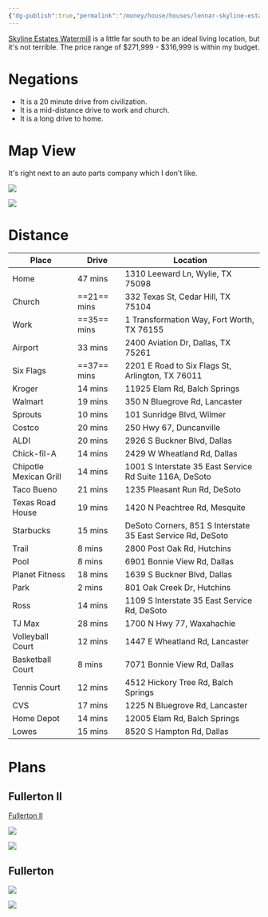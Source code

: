 ```yaml
---
{"dg-publish":true,"permalink":"/money/house/houses/lennar-skyline-estates-watermill/","tags":["homes2023"],"created":"Jun 14, 2023, 11:30 PM"}
---
```



[Skyline Estates Watermill](https://www.lennar.com/new-homes/texas/dallas-ft-worth/hutchins/skyline-estates-watermill)  is a little far south to be an ideal living location, but it's not terrible. The price range of $271,999 - $316,999 is within my budget.

# Negations

- It is a 20 minute drive from civilization.
- It is a mid-distance drive to work and church.
- It is a long drive to home.

# Map View

It's right next to an auto parts company which I don't like. 

![](https://i.imgur.com/Q7bIScd.png)


![](https://i.imgur.com/lbWF3Gb.png)

# Distance

| Place                  | Drive   | Location                                                    |
|------------------------|---------|-------------------------------------------------------------|
| Home                   | 47 mins | 1310 Leeward Ln, Wylie, TX 75098                            |
| Church                 | ==21== mins | 332 Texas St, Cedar Hill, TX 75104                          |
| Work                   | ==35== mins | 1 Transformation Way, Fort Worth, TX 76155                  |
| Airport                | 33 mins | 2400 Aviation Dr, Dallas, TX 75261                          |
| Six Flags              | ==37== mins | 2201 E Road to Six Flags St, Arlington, TX 76011            |
| Kroger                 | 14 mins | 11925 Elam Rd, Balch Springs                                |
| Walmart                | 19 mins | 350 N Bluegrove Rd, Lancaster                               |
| Sprouts                | 10 mins | 101 Sunridge Blvd, Wilmer                                   |
| Costco                 | 20 mins | 250 Hwy 67, Duncanville                                     |
| ALDI                   | 20 mins | 2926 S Buckner Blvd, Dallas                                 |
| Chick-fil-A            | 14 mins | 2429 W Wheatland Rd, Dallas                                 |
| Chipotle Mexican Grill | 14 mins | 1001 S Interstate 35 East Service Rd Suite 116A, DeSoto     |
| Taco Bueno             | 21 mins | 1235 Pleasant Run Rd, DeSoto                                |
| Texas Road House       | 19 mins | 1420 N Peachtree Rd, Mesquite                               |
| Starbucks              | 15 mins | DeSoto Corners, 851 S Interstate 35 East Service Rd, DeSoto |
| Trail                  | 8 mins  | 2800 Post Oak Rd, Hutchins                                  |
| Pool                   | 8 mins  | 6901 Bonnie View Rd, Dallas                                 |
| Planet Fitness         | 18 mins | 1639 S Buckner Blvd, Dallas                                 |
| Park                   | 2 mins  | 801 Oak Creek Dr, Hutchins                                  |
| Ross                   | 14 mins | 1109 S Interstate 35 East Service Rd, DeSoto                |
| TJ Max                 | 28 mins | 1700 N Hwy 77, Waxahachie                                   |
| Volleyball Court       | 12 mins | 1447 E Wheatland Rd, Lancaster                              |
| Basketball Court       | 8 mins  | 7071 Bonnie View Rd, Dallas                                 |
| Tennis Court           | 12 mins | 4512 Hickory Tree Rd, Balch Springs                         |
| CVS                    | 17 mins | 1225 N Bluegrove Rd, Lancaster                              |
| Home Depot             | 14 mins | 12005 Elam Rd, Balch Springs                                |
| Lowes                  | 15 mins | 8520 S Hampton Rd, Dallas                                   |

# Plans

## Fullerton II

[Fullerton II](https://www.lennar.com/new-homes/texas/dallas-ft-worth/princeton/cypress-creek/watermill-collection/fullerton-ii)

![](https://cdn.lennar.net/api/images/images/elevations_v10/7554/63701/63701_eleA_lg.png?d=20230608T151454Z&w=1050)

![](https://cdn.lennar.net/api/images/images/floorplans_v10/7554/63701/63701_flpDFW_3011_FP_FullertonII_Watermill_SierraVista_Overlay_lg.svg?d=20230608T151454Z&w=2100)

## Fullerton

![](https://cdn.lennar.net/api/images/images/elevations_v10/5253/57700/57700_eleAD8_lg.png?d=20230518T174701Z&w=1050)

![](https://cdn.lennar.net/api/images/images/floorplans_v10/5253/57700/57700_flpDFW_BluebonnetEstates_FP_Fullerton_3411_1302_Overlay_lg.svg?d=20230518T174701Z&w=2100)
